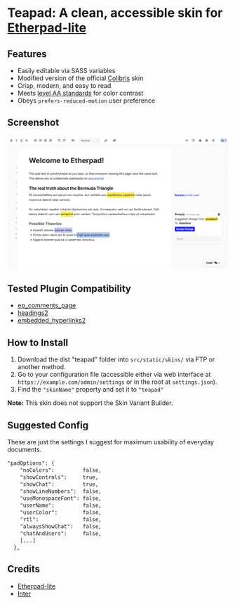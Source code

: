# Teapad: A clean, accessible skin for [Etherpad-lite](https://github.com/ether/etherpad-lite)

## Features
* Easily editable via SASS variables
* Modified version of the official [Colibris](https://github.com/ether/etherpad-lite/tree/develop/src/static/skins/colibris) skin
* Crisp, modern, and easy to read
* Meets [level AA standards](https://www.w3.org/TR/WCAG21/#contrast-minimum) for color contrast
* Obeys ```prefers-reduced-motion``` user preference

## Screenshot
![Screenshot of Teapad skin](screenshot.png)

## Tested Plugin Compatibility
* [ep_comments_page](https://www.npmjs.com/package/ep_comments_page)
* [headings2](https://npmjs.org/package/ep_headings2)
* [embedded_hyperlinks2](https://npmjs.org/package/ep_embedded_hyperlinks2)

## How to Install
1. Download the dist "teapad" folder into ```src/static/skins/``` via FTP or another method.
2. Go to your configuration file (accessible either via web interface at ```https://example.com/admin/settings``` or in the root at ```settings.json```).
3. Find the ```"skinName"``` property and set it to ```"teapad"```

**Note:** This skin does not support the Skin Variant Builder.

## Suggested Config
These are just the settings I suggest for maximum usability of everyday documents.

```
"padOptions": {
    "noColors":         false,
    "showControls":     true,
    "showChat":         true,
    "showLineNumbers":  false,
    "useMonospaceFont": false,
    "userName":         false,
    "userColor":        false,
    "rtl":              false,
    "alwaysShowChat":   false,
    "chatAndUsers":     false,
    [...]
  },
  ```
  
  ## Credits
  
* [Etherpad-lite](https://github.com/ether/etherpad-lite)
* [Inter](https://github.com/rsms/inter/)
